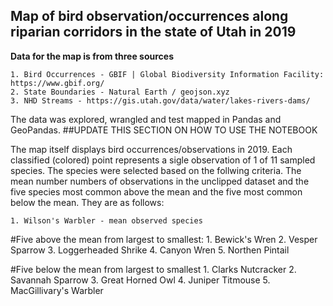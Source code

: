 ## Map of bird observation/occurrences along riparian corridors in the state of Utah in 2019
**Data for the map is from three sources**

    1. Bird Occurrences - GBIF | Global Biodiversity Information Facility: https://www.gbif.org/ 
    2. State Boundaries - Natural Earth / geojson.xyz
    3. NHD Streams - https://gis.utah.gov/data/water/lakes-rivers-dams/

The data was explored, wrangled and test mapped in Pandas and GeoPandas. ##UPDATE THIS SECTION ON HOW TO USE THE NOTEBOOK

The map itself displays bird occurrences/observations in 2019. Each classified (colored) point represents a sigle observation of 1 of 11 sampled species. The species were selected based on the follwing criteria. The mean number numbers of observations in the unclipped dataset and the five species most common above the mean and the five most common below the mean. They are as follows:

    1. Wilson's Warbler - mean observed species
#Five above the mean from largest to smallest:
        1. Bewick's Wren
        2. Vesper Sparrow
    3. Loggerheaded Shrike
    4. Canyon Wren
    5. Northen Pintail
    
   #Five below the mean from largest to smallest
    1. Clarks Nutcracker
    2. Savannah Sparrow
    3. Great Horned Owl
    4. Juniper Titmouse
    5. MacGillivary's Warbler
    
